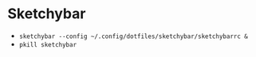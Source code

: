 # Sketchybar

- `sketchybar --config ~/.config/dotfiles/sketchybar/sketchybarrc &`
- `pkill sketchybar`

